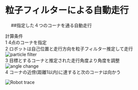 # 粒子フィルターによる自動走行
　
##指定した４つのコーナを通る自動走行　

計算条件  
1 4点のコーナを指定  
2 ロボットは自己位置と走行方向を粒子フィルター推定して走行  
![particle filter](https://cloud.githubusercontent.com/assets/20177544/20238280/d67afa52-a92a-11e6-9835-5f71594d888d.png)  
3 目標とするコーナと推定された走行角度より角度を調整  
![angle change](https://cloud.githubusercontent.com/assets/20177544/20238236/11a234c0-a92a-11e6-8033-ad6cc5daefc3.png)  
4 コーナの近傍(距離1以内)に達すると次のコーナは向かう  


![Robot trace](https://cloud.githubusercontent.com/assets/20177544/20238207/68f4e714-a929-11e6-81dc-74f64068db33.png)
